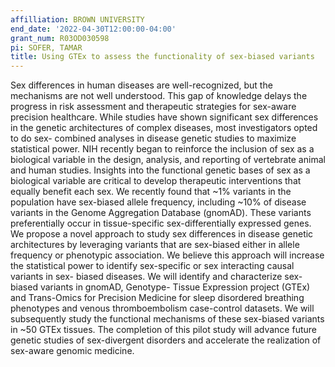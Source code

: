 ```yaml
---
affilliation: BROWN UNIVERSITY
end_date: '2022-04-30T12:00:00-04:00'
grant_num: R03OD030598
pi: SOFER, TAMAR
title: Using GTEx to assess the functionality of sex-biased variants
---
```

Sex differences in human diseases are well-recognized, but the mechanisms are not well understood. This gap of knowledge delays the progress in risk assessment and therapeutic strategies for sex-aware precision healthcare. While studies have shown significant sex differences in the genetic architectures of complex diseases, most investigators opted to do sex- combined analyses in disease genetic studies to maximize statistical power. NIH recently began to reinforce the inclusion of sex as a biological variable in the design, analysis, and reporting of vertebrate animal and human studies. Insights into the functional genetic bases of sex as a biological variable are critical to develop therapeutic interventions that equally benefit each sex. We recently found that ~1% variants in the population have sex-biased allele frequency, including ~10% of disease variants in the Genome Aggregation Database (gnomAD). These variants preferentially occur in tissue-specific sex-differentially expressed genes. We propose a novel approach to study sex differences in disease genetic architectures by leveraging variants that are sex-biased either in allele frequency or phenotypic association. We believe this approach will increase the statistical power to identify sex-specific or sex interacting causal variants in sex- biased diseases. We will identify and characterize sex-biased variants in gnomAD, Genotype- Tissue Expression project (GTEx) and Trans-Omics for Precision Medicine for sleep disordered breathing phenotypes and venous thromboembolism case-control datasets. We will subsequently study the functional mechanisms of these sex-biased variants in ~50 GTEx tissues. The completion of this pilot study will advance future genetic studies of sex-divergent disorders and accelerate the realization of sex-aware genomic medicine.